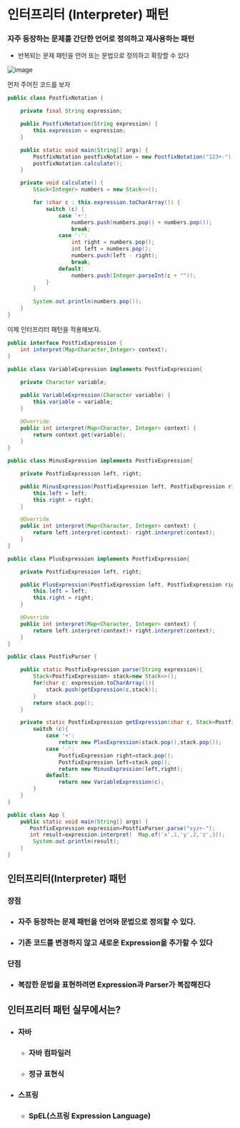 # 인터프리터 (Interpreter) 패턴

### 자주 등장하는 문제를 간단한 언어로 정의하고 재사용하는 패턴

- 반복되는 문제 패턴을 언어 또는 문법으로 정의하고 확장할 수 있다

![image](https://user-images.githubusercontent.com/40031858/142411808-ab4102ee-9737-45b9-bd02-bf9f45af9b43.png)

먼저 주어진 코드를 보자

```java
public class PostfixNotation {

    private final String expression;

    public PostfixNotation(String expression) {
        this.expression = expression;
    }

    public static void main(String[] args) {
        PostfixNotation postfixNotation = new PostfixNotation("123+-");
        postfixNotation.calculate();
    }

    private void calculate() {
        Stack<Integer> numbers = new Stack<>();

        for (char c : this.expression.toCharArray()) {
            switch (c) {
                case '+':
                    numbers.push(numbers.pop() + numbers.pop());
                    break;
                case '-':
                    int right = numbers.pop();
                    int left = numbers.pop();
                    numbers.push(left - right);
                    break;
                default:
                    numbers.push(Integer.parseInt(c + ""));
            }
        }

        System.out.println(numbers.pop());
    }
}
```

이제 인터프리터 패턴을 적용해보자. 

```java
public interface PostfixExpression {
    int interpret(Map<Character,Integer> context);
}
```

```java
public class VariableExpression implements PostfixExpression{
    
    private Character variable;

    public VariableExpression(Character variable) {
        this.variable = variable;
    }

    @Override
    public int interpret(Map<Character, Integer> context) {
        return context.get(variable);
    }
}
```

```java
public class MinusExpression implements PostfixExpression{

    private PostfixExpression left, right;

    public MinusExpression(PostfixExpression left, PostfixExpression right) {
        this.left = left;
        this.right = right;
    }

    @Override
    public int interpret(Map<Character, Integer> context) {
        return left.interpret(context)- right.interpret(context);
    }
}
```

```java
public class PlusExpression implements PostfixExpression{

    private PostfixExpression left, right;

    public PlusExpression(PostfixExpression left, PostfixExpression right) {
        this.left = left;
        this.right = right;
    }

    @Override
    public int interpret(Map<Character, Integer> context) {
        return left.interpret(context)+ right.interpret(context);
    }
}
```

```java
public class PostfixParser {

    public static PostfixExpression parse(String expression){
        Stack<PostfixExpression> stack=new Stack<>();
        for(char c: expression.toCharArray()){
            stack.push(getExpression(c,stack));
        }
        return stack.pop();
    }

    private static PostfixExpression getExpression(char c, Stack<PostfixExpression> stack) {
        switch (c){
            case '+':
                return new PlusExpression(stack.pop(),stack.pop());
            case '-':
                PostfixExpression right=stack.pop();
                PostfixExpression left=stack.pop();
                return new MinusExpression(left,right);
            default:
                return new VariableExpression(c);
        }
    }
}
```

```java
public class App {
    public static void main(String[] args) {
       PostfixExpression expression=PostfixParser.parse("xyz+-");
       int result=expression.interpret(  Map.of('x',1,'y',2,'z',3));
        System.out.println(result);
    }
}
```

## 인터프리터(Interpreter) 패턴

### 장점

- ### 자주 등장하는 문제 패턴을 언어와 문법으로 정의할 수 있다.

- ### 기존 코드를 변경하지 않고 새로운 Expression을 추가할 수 있다

### 단점

- ### 복잡한 문법을 표현하려면 Expression과 Parser가 복잡해진다

## 인터프리터 패턴 실무에서는?

- ### 자바

  - ### 자바 컴파일러

  - ### 정규 표현식

- ### 스프링

  - ### SpEL(스프링 Expression Language)

